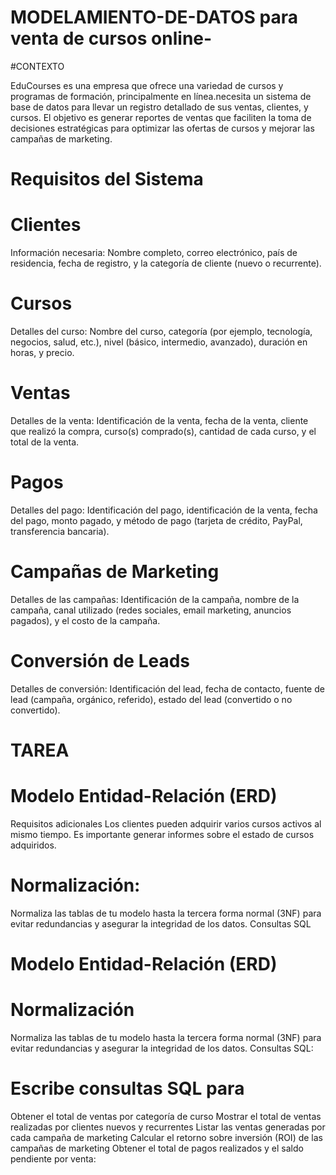 # MODELAMIENTO-DE-DATOS para venta de cursos online-
#CONTEXTO

EduCourses es una empresa que ofrece una variedad de cursos y programas de formación, principalmente en línea.necesita un sistema de base de datos para llevar un registro detallado de sus ventas, clientes, y cursos. El objetivo es generar reportes de ventas que faciliten la toma de decisiones estratégicas para optimizar las ofertas de cursos y mejorar las campañas de marketing. 
# Requisitos del Sistema
# Clientes
Información necesaria: Nombre completo, correo electrónico, país de residencia, fecha de registro, y la categoría de cliente (nuevo o recurrente).
# Cursos
Detalles del curso: Nombre del curso, categoría (por ejemplo, tecnología, negocios, salud, etc.), nivel (básico, intermedio, avanzado), duración en horas, y precio.
# Ventas
 Detalles de la venta: Identificación de la venta, fecha de la venta, cliente que realizó la compra, curso(s) comprado(s), cantidad de cada curso, y el total de la venta.
# Pagos
Detalles del pago: Identificación del pago, identificación de la venta, fecha del pago, monto pagado, y método de pago (tarjeta de crédito, PayPal, transferencia bancaria).
# Campañas de Marketing
Detalles de las campañas: Identificación de la campaña, nombre de la campaña, canal utilizado (redes sociales, email marketing, anuncios pagados), y el costo de la campaña.
# Conversión de Leads
Detalles de conversión: Identificación del lead, fecha de contacto, fuente de lead (campaña, orgánico, referido), estado del lead (convertido o no convertido).

# TAREA

# Modelo Entidad-Relación (ERD)

Requisitos adicionales
Los clientes pueden adquirir varios cursos  activos al mismo tiempo. Es importante generar informes sobre el estado de cursos adquiridos.
# Normalización:
Normaliza las tablas de tu modelo hasta la tercera forma normal (3NF) para evitar redundancias y asegurar la integridad de los datos. Consultas SQL

# Modelo Entidad-Relación (ERD)

# Normalización
Normaliza las tablas de tu modelo hasta la tercera forma normal (3NF) para evitar redundancias y asegurar la integridad de los datos. Consultas SQL:
# Escribe consultas SQL para
Obtener el total de ventas por categoría de curso
Mostrar el total de ventas realizadas por clientes nuevos y recurrentes
Listar las ventas generadas por cada campaña de marketing
Calcular el retorno sobre inversión (ROI) de las campañas de marketing
Obtener el total de pagos realizados y el saldo pendiente por venta:

